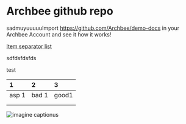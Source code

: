 # Archbee github repo

sadmuyuuuuuImport <https://github.com/Archbee/demo-docs> in your Archbee Account and see it how it works!

&#x20;[Item separator list](./syntax/an-item.md)&#x20;

sdfdsfdsfds

test

| 1     | 2     | 3     |
| :---- | :---- | :---- |
| asp 1 | bad 1 | good1 |
|       |       |       |
|       |       |       |

![imagine captionus](https://archbee-image-uploads.s3.amazonaws.com/nrfszeqYgQLCrqSuXCE_0/S_IhVfLb77H5m4XPAOyQh_giphy.gif)

